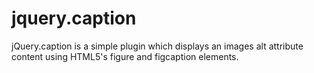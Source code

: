 jquery.caption
==============

jQuery.caption is a simple plugin which displays an images alt attribute content using HTML5's figure and figcaption elements.
